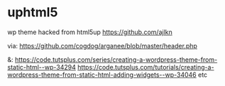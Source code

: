 # uphtml5
wp theme hacked from html5up https://github.com/ajlkn

via: https://github.com/cogdog/arganee/blob/master/header.php

&: https://code.tutsplus.com/series/creating-a-wordpress-theme-from-static-html--wp-34294
https://code.tutsplus.com/tutorials/creating-a-wordpress-theme-from-static-html-adding-widgets--wp-34046 etc

